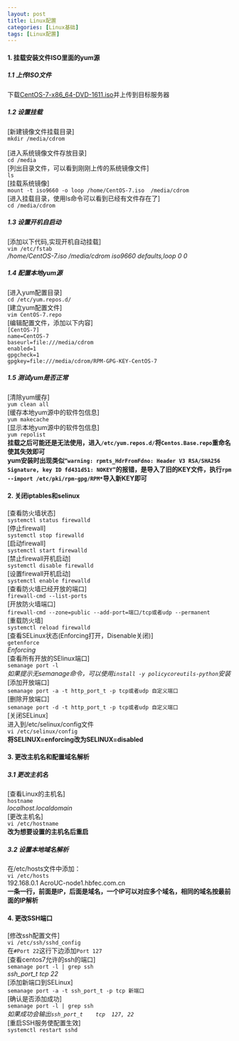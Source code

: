 ```yaml
---
layout: post
title: Linux配置
categories: [Linux基础]
tags: [Linux配置]
---
```

#### 1.	挂载安装文件ISO里面的yum源  
##### 1.1 上传ISO文件  
下载[CentOS-7-x86_64-DVD-1611.iso](https://archive.kernel.org/centos-vault/7.3.1611/isos/x86_64/)并上传到目标服务器  
##### 1.2 设置挂载  
[新建镜像文件挂载目录]  
`mkdir /media/cdrom`  
<!-- more -->
[进入系统镜像文件存放目录]  
`cd /media`  
[列出目录文件，可以看到刚刚上传的系统镜像文件]  
`ls`  
[挂载系统镜像]  
`mount -t iso9660 -o loop /home/CentOS-7.iso  /media/cdrom`  
[进入挂载目录，使用ls命令可以看到已经有文件存在了]  
`cd /media/cdrom`  
##### 1.3 设置开机自启动
[添加以下代码,实现开机自动挂载]  
`vim /etc/fstab`  
*/home/CentOS-7.iso  /media/cdrom   iso9660 defaults,loop  0 0*  
##### 1.4 配置本地yum源  
[进入yum配置目录]  
`cd /etc/yum.repos.d/`                                   
[建立yum配置文件]  
`vim CentOS-7.repo`                 
[编辑配置文件，添加以下内容]  
`[CentOS-7]`  
`name=CentOS-7`  
`baseurl=file:///media/cdrom`  
`enabled=1`  
`gpgcheck=1`  
`gpgkey=file:///media/cdrom/RPM-GPG-KEY-CentOS-7`  
##### 1.5 测试yum是否正常
[清除yum缓存]  
`yum clean all`  
[缓存本地yum源中的软件包信息]  
`yum makecache`  
[显示本地yum源中的软件包信息]  
`yum repolist`  
**挂载之后可能还是无法使用，进入`/etc/yum.repos.d/`将`Centos.Base.repo`重命名使其失效即可**  
**yum安装时出现类似`“warning: rpmts_HdrFromFdno: Header V3 RSA/SHA256 Signature, key ID fd431d51: NOKEY”`的报错，是导入了旧的KEY文件，执行`rpm --import /etc/pki/rpm-gpg/RPM*`导入新KEY即可**  
#### 2. 关闭iptables和selinux
[查看防火墙状态]  
`systemctl status firewalld`   
[停止firewall]  
`systemctl stop firewalld`  
[启动firewall]  
`systemctl start firewalld`  
[禁止firewall开机启动]  
`systemctl disable firewalld`  
[设置firewall开机启动]  
`systemctl enable firewalld`  
[查看防火墙已经开放的端口]  
`firewall-cmd --list-ports`  
[开放防火墙端口]  
`firewall-cmd --zone=public --add-port=端口/tcp或者udp --permanent`  
[重载防火墙]  
`systemctl reload firewalld`  
[查看SELinux状态(Enforcing打开，Disenable关闭)]  
`getenforce`  
*Enforcing*  
[查看所有开放的SElinux端口]  
`semanage port -l`  
*如果提示无semanage命令，可以使用`install -y policycoreutils-python`安装*  
[添加开放端口]  
`semanage port -a -t http_port_t -p tcp或者udp 自定义端口`  
[删除开放端口]  
`semanage port -d -t http_port_t -p tcp或者udp 自定义端口`  
[关闭SELinux]  
进入到/etc/selinux/config文件   
`vi /etc/selinux/config`  
**将SELINUX=enforcing改为SELINUX=disabled**   
#### 3. 更改主机名和配置域名解析  
##### 3.1 更改主机名  
[查看Linux的主机名]  
`hostname`   
*localhost.localdomain*  
[更改主机名]  
`vi /etc/hostname`                   
**改为想要设置的主机名后重启**    
##### 3.2 设置本地域名解析  
在/etc/hosts文件中添加：  
`vi /etc/hosts`   
192.168.0.1  AcroUC-node1.hbfec.com.cn                           
**一条一行，前面是IP，后面是域名，一个IP可以对应多个域名，相同的域名按最前面的IP解析**  
#### 4. 更改SSH端口
[修改ssh配置文件]  
`vi /etc/ssh/sshd_config`  
在`#Port 22`这行下边添加`Port 127`  
[查看centos7允许的ssh的端口]  
`semanage port -l | grep ssh`  
*ssh_port_t       tcp      22*  
[添加新端口到SELinux]  
`semanage port -a -t ssh_port_t -p tcp 新端口`  
[确认是否添加成功]  
`semanage port -l | grep ssh`  
*如果成功会输出`ssh_port_t    tcp  127, 22`*  
[重启SSH服务使配置生效]  
`systemctl restart sshd`  
